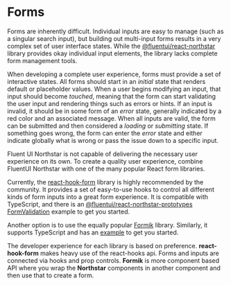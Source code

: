 # Forms

Forms are inherently difficult. Individual inputs are easy to manage (such as a
singular search input), but building out multi-input forms results in a very
complex set of user interface states. While the
[@fluentui/react-northstar](https://aka.ms/fluent-ui) library provides okay
individual input elements, the library lacks complete form management tools.

When developing a complete user experience, forms must provide a set of
interactive states. All forms should start in an _initial_ state that renders
default or placeholder values. When a user begins modifying an input, that input
should become _touched_, meaning that the form can start validating the user
input and rendering things such as errors or hints. If an input is invalid, it
should be in some form of an _error_ state, generally indicated by a red color
and an associated message. When all inputs are valid, the form can be submitted
and then considered a _loading_ or _submitting_ state. If something goes wrong,
the form can enter the _error_ state and either indicate globally what is wrong
or pass the issue down to a specific input.

Fluent UI Northstar is not capable of delivering the necessary user experience
on its own. To create a quality user experience, combine FluentUI Northstar with
one of the many popular React form libraries.

Currently, the [react-hook-form](https://react-hook-form.com/) library is highly
recommended by the community. It provides a set of easy-to-use hooks to control
all different kinds of form inputs into a great form experience. It is
compatible with TypeScript, and there is an
[@fluentui/react-northstar-prototypes
FormValidation](https://github.com/microsoft/fluentui/blob/dab45a2afe609709735b9b6e604a1af40d50e809/packages/fluentui/react-northstar-prototypes/src/prototypes/FormValidation/FormHooks.tsx)
example to get you started.

Another option is to use the equally popular [Formik](https://formik.org/)
library. Similarly, it supports TypeScript and has an
[example](https://github.com/microsoft/fluentui/blob/dab45a2afe609709735b9b6e604a1af40d50e809/packages/fluentui/react-northstar-prototypes/src/prototypes/FormValidation/Formik.tsx)
to get you started.

The developer experience for each library is based on preference.
**react-hook-form** makes heavy use of the react-hooks api. Forms and inputs are
connected via hooks and prop controls. **Formik** is more component based API
where you wrap the **Northstar** components in another component and then use
that to create a form.
